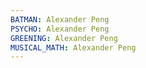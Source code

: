 ```yaml
---
BATMAN: Alexander Peng
PSYCHO: Alexander Peng
GREENING: Alexander Peng
MUSICAL_MATH: Alexander Peng
---
```

